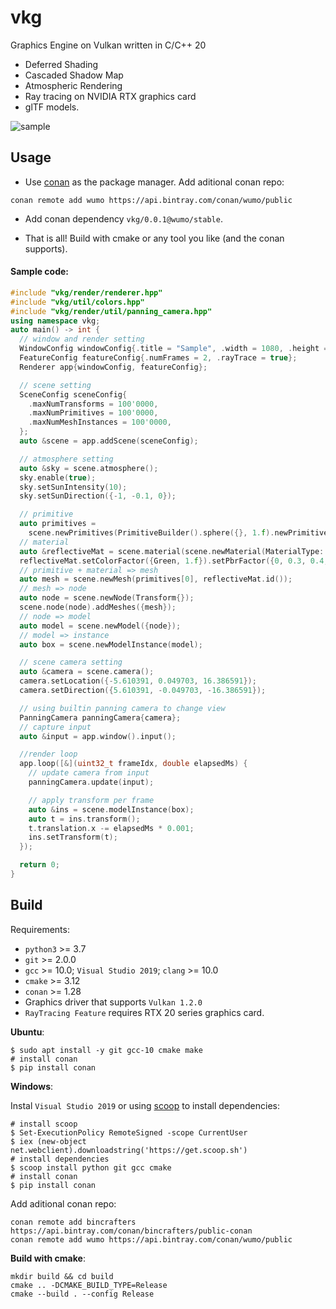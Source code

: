 # vkg

Graphics Engine on Vulkan written in C/C++ 20

- Deferred Shading
- Cascaded Shadow Map
- Atmospheric Rendering
- Ray tracing on NVIDIA RTX graphics card
- glTF models.

![sample](doc/sample.gif)

## Usage

* Use [conan](https://conan.io/) as the package manager. Add aditional conan repo:

```
conan remote add wumo https://api.bintray.com/conan/wumo/public
```

* Add conan dependency `vkg/0.0.1@wumo/stable`.

* That is all! Build with cmake or any tool you like (and the conan supports).

#### Sample code:

```c++
#include "vkg/render/renderer.hpp"
#include "vkg/util/colors.hpp"
#include "vkg/render/util/panning_camera.hpp"
using namespace vkg;
auto main() -> int {
  // window and render setting
  WindowConfig windowConfig{.title = "Sample", .width = 1080, .height = 720};
  FeatureConfig featureConfig{.numFrames = 2, .rayTrace = true};
  Renderer app{windowConfig, featureConfig};

  // scene setting
  SceneConfig sceneConfig{
    .maxNumTransforms = 100'0000,
    .maxNumPrimitives = 100'0000,
    .maxNumMeshInstances = 100'0000,
  };
  auto &scene = app.addScene(sceneConfig);

  // atmosphere setting
  auto &sky = scene.atmosphere();
  sky.enable(true);
  sky.setSunIntensity(10);
  sky.setSunDirection({-1, -0.1, 0});

  // primitive
  auto primitives =
    scene.newPrimitives(PrimitiveBuilder().sphere({}, 1.f).newPrimitive());
  // material
  auto &reflectiveMat = scene.material(scene.newMaterial(MaterialType::eBRDF));
  reflectiveMat.setColorFactor({Green, 1.f}).setPbrFactor({0, 0.3, 0.4, 0});
  // primitive + material => mesh
  auto mesh = scene.newMesh(primitives[0], reflectiveMat.id());
  // mesh => node
  auto node = scene.newNode(Transform{});
  scene.node(node).addMeshes({mesh});
  // node => model
  auto model = scene.newModel({node});
  // model => instance
  auto box = scene.newModelInstance(model);

  // scene camera setting
  auto &camera = scene.camera();
  camera.setLocation({-5.610391, 0.049703, 16.386591});
  camera.setDirection({5.610391, -0.049703, -16.386591});

  // using builtin panning camera to change view
  PanningCamera panningCamera{camera};
  // capture input
  auto &input = app.window().input();

  //render loop
  app.loop([&](uint32_t frameIdx, double elapsedMs) {
    // update camera from input
    panningCamera.update(input);

    // apply transform per frame
    auto &ins = scene.modelInstance(box);
    auto t = ins.transform();
    t.translation.x -= elapsedMs * 0.001;
    ins.setTransform(t);
  });

  return 0;
}
```



## Build

Requirements:
* `python3` >= 3.7
* `git` >= 2.0.0
* `gcc` >= 10.0; `Visual Studio 2019`; `clang` >= 10.0
* `cmake` >= 3.12
* `conan` >= 1.28
* Graphics driver that supports `Vulkan 1.2.0`
* `RayTracing Feature` requires RTX 20 series graphics card.


**Ubuntu**:
```
$ sudo apt install -y git gcc-10 cmake make
# install conan
$ pip install conan
```

**Windows**:

Instal `Visual Studio 2019` or using [scoop](https://scoop.sh/) to install dependencies:

```
# install scoop
$ Set-ExecutionPolicy RemoteSigned -scope CurrentUser
$ iex (new-object net.webclient).downloadstring('https://get.scoop.sh')
# install dependencies
$ scoop install python git gcc cmake
# install conan
$ pip install conan
```


Add aditional conan repo:
```
conan remote add bincrafters https://api.bintray.com/conan/bincrafters/public-conan
conan remote add wumo https://api.bintray.com/conan/wumo/public

```

**Build with cmake**:

```
mkdir build && cd build
cmake .. -DCMAKE_BUILD_TYPE=Release
cmake --build . --config Release
```
